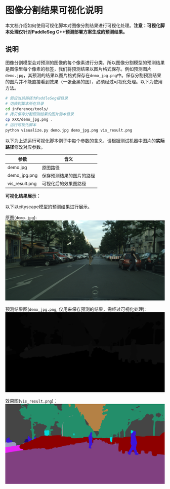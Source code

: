 # 图像分割结果可视化说明

本文档介绍如何使用可视化脚本对图像分割结果进行可视化处理。**注意：可视化脚本处理仅针对PaddleSeg C++预测部署方案生成的预测结果。**

## 说明
图像分割模型会对预测的图像的每个像素进行分类，所以图像分割模型的预测结果是图像里每个像素的标签，我们将预测结果以图片格式保存。例如预测图片`demo.jpg`，其预测的结果以图片格式保存在`demo_jpg.png`中。保存分割预测结果的图片并不能直接看到效果（一张全黑的图），必须经过可视化处理。以下为使用方法。

```bash
# 假设当前路径为PaddleSeg根目录
# 切换到脚本所在目录
cd inference/tools/
# 拷贝保存分割预测结果的图片到本目录
cp XXX/demo_jpg.png .
# 运行可视化脚本
python visualize.py demo.jpg demo_jpg.png vis_result.png
```

以下为上述运行可视化脚本例子中每个参数的含义，请根据测试机器中图片的**实际路径**修改对应参数。

| 参数 | 含义 |
|-------|----------|
| demo.jpg | 原图路径 |
| demo_jpg.png | 保存预测结果的图片的路径 |
| vis_result.png| 可视化后的效果图路径|


**可视化结果展示：**

以下以cityscape模型的预测结果进行展示。

原图(`demo.jpg`):
![avatar](demo.jpg)

预测结果图(`demo_jpg.png`, 仅用来保存预测的结果，需经过可视化处理):
![avatar](demo_jpg.png)

效果图(`vis_result.png`)：
![avatar](vis_result.png)

